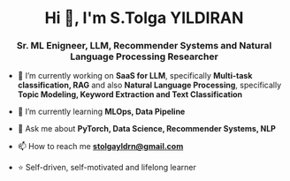 <h1 align="center">Hi 👋, I'm S.Tolga YILDIRAN</h1>
<h3 align="center">Sr. ML Enigneer, LLM, Recommender Systems and Natural Language Processing Researcher</h3>



- 🔭 I’m currently working on **SaaS for LLM**, specifically **Multi-task classification, RAG** and also **Natural Language Processing**, specifically **Topic Modeling, Keyword Extraction and Text Classification**

- 🌱 I’m currently learning **MLOps, Data Pipeline**

- 💬 Ask me about **PyTorch, Data Science, Recommender Systems, NLP**

- 📫 How to reach me **stolgayldrn@gmail.com** 

- ⭐ Self-driven, self-motivated and lifelong learner

